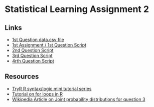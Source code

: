 # Statistical Learning Assignment 2

## Links

- [1st Question data.csv file](https://github.com/Addyvan/Statistical-Learning-A-2/blob/master/data.csv)
- [1st Assignment / 1st Question Script](https://github.com/Addyvan/Statistical-Learning-A-2/blob/master/A1-script.R)
- [2nd Question Script](https://github.com/Addyvan/Statistical-Learning-A-2/blob/master/script.R)
- [3rd Question Script]()
- [4rth Question Script]()

## Resources

- [TryR R syntax/logic mini tutorial series](http://tryr.codeschool.com/)
- [Tutorial on for loops in R](https://datascienceplus.com/how-to-write-the-loop-in-r/)
- [Wikipedia Article on Joint probability distributions for question 3](https://en.wikipedia.org/wiki/Joint_probability_distribution)
